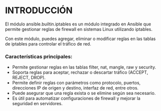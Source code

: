 # INTRODUCCIÓN

El módulo ansible.builtin.iptables es un módulo integrado en Ansible que permite gestionar reglas de firewall en sistemas Linux utilizando iptables.

Con este módulo, puedes agregar, eliminar o modificar reglas en las tablas de iptables para controlar el tráfico de red.

### Características principales:

* Permite gestionar reglas en las tablas filter, nat, mangle, raw y security.
* Soporta reglas para aceptar, rechazar o descartar tráfico (ACCEPT, REJECT, DROP).
* Permite definir reglas con parámetros como protocolo, puertos, direcciones IP de origen y destino, interfaz de red, entre otros.
* Puede asegurar que una regla exista o se elimine según sea necesario.
* Es útil para automatizar configuraciones de firewall y mejorar la seguridad en servidores.
